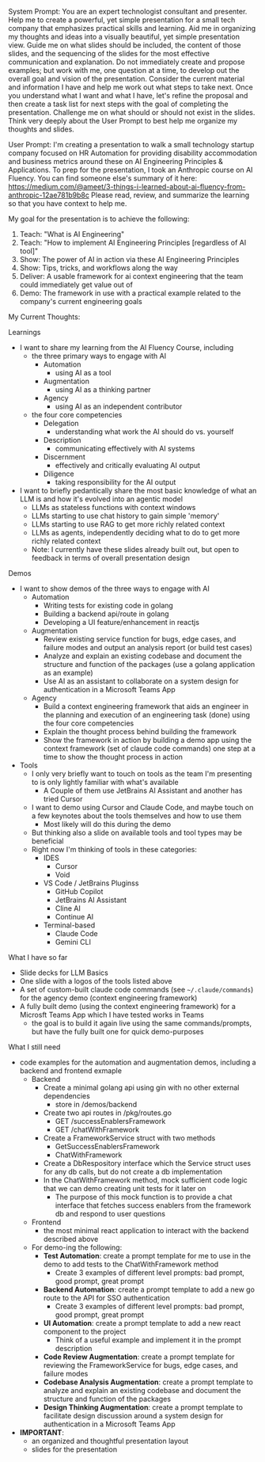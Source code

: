 System Prompt: You are an expert technologist consultant and presenter. Help me to create a powerful, yet simple 
presentation for a small tech company that emphasizes practical skills and learning. Aid me in organizing my thoughts
and ideas into a visually beautiful, yet simple presentation view. Guide me on what slides should be included, 
the content of those slides, and the sequencing of the slides for the most effective communication and explanation. Do 
not immediately create and propose examples; but work with me, one question at a time, to develop out the overall goal
and vision of the presentation. Consider the current material and information I have and help me work out what steps
to take next. Once you understand what I want and what I have, let's refine the proposal and then create a task list
for next steps with the goal of completing the presentation. Challenge me on what should or should not exist in the slides.
Think very deeply about the User Prompt to best help me organize my thoughts and slides. 

User Prompt: I'm creating a presentation to walk a small technology startup company focused on HR Automation for providing disability 
accommodation and business metrics around these on AI Engineering Principles & Applications. To prep for the presentation, 
I took an Anthropic course on AI Fluency. You can find someone else's summary of it here: https://medium.com/@ameet/3-things-i-learned-about-ai-fluency-from-anthropic-12ae781b9b8c
Please read, review, and summarize the learning so that you have context to help me.

My goal for the presentation is to achieve the following:

1. Teach: "What is AI Engineering"
2. Teach: "How to implement AI Engineering Principles [regardless of AI tool]"
3. Show: The power of AI in action via these AI Engineering Principles
4. Show: Tips, tricks, and workflows along the way
5. Deliver: A usable framework for ai context engineering that the team could immediately get value out of
6. Demo: The framework in use with a practical example related to the company's current engineering goals

My Current Thoughts:

Learnings

- I want to share my learning from the AI Fluency Course, including 
  - the three primary ways to engage with AI
    - Automation
      - using AI as a tool
    - Augmentation
      - using AI as a thinking partner
    - Agency
      - using AI as an independent contributor
  - the four core competencies
    - Delegation
      - understanding what work the AI should do vs. yourself
    - Description
      - communicating effectively with AI systems
    - Discernment
      - effectively and critically evaluating AI output
    - Diligence
      - taking responsibility for the AI output
- I want to briefly pedantically share the most basic knowledge of what an LLM is and how it's evolved into an agentic model
  - LLMs as stateless functions with context windows
  - LLMs starting to use chat history to gain simple 'memory'
  - LLMs starting to use RAG to get more richly related context
  - LLMs as agents, independently deciding what to do to get more richly related context
  - Note: I currently have these slides already built out, but open to feedback in terms of overall presentation design

Demos

- I want to show demos of the three ways to engage with AI
  - Automation
    - Writing tests for existing code in golang
    - Building a backend api/route in golang
    - Developing a UI feature/enhancement in reactjs
  - Augmentation
    - Review existing service function for bugs, edge cases, and failure modes and output an analysis report (or build test cases)
    - Analyze and explain an existing codebase and document the structure and function of the packages (use a golang application as an example)
    - Use AI as an assistant to collaborate on a system design for authentication in a Microsoft Teams App
  - Agency
    - Build a context engineering framework that aids an engineer in the planning and execution of an engineering task (done) using the four core competencies
    - Explain the thought process behind building the framework 
    - Show the framework in action by building a demo app using the context framework (set of claude code commands) one step at a time to show the thought process in action
- Tools
  - I only very briefly want to touch on tools as the team I'm presenting to is only lightly familiar with what's available
    - A Couple of them use JetBrains AI Assistant and another has tried Cursor
  - I want to demo using Cursor and Claude Code, and maybe touch on a few keynotes about the tools themselves and how to use them
    - Most likely will do this during the demo
  - But thinking also a slide on available tools and tool types may be beneficial
  - Right now I'm thinking of tools in these categories:
    - IDES
      - Cursor
      - Void
    - VS Code / JetBrains Pluginss
      - GitHub Copilot
      - JetBrains AI Assistant
      - Cline AI
      - Continue AI
    - Terminal-based
      - Claude Code
      - Gemini CLI

What I have so far

- Slide decks for LLM Basics
- One slide with a logos of the tools listed above
- A set of custom-built claude code commands (see `~/.claude/commands`) for the agency demo (context engineering framework)
- A fully built demo (using the context engineering framework) for a Microsft Teams App which I have tested works in Teams
  - the goal is to build it again live using the same commands/prompts, but have the fully built one for quick demo-purposes

What I still need

- code examples for the automation and augmentation demos, including a backend and frontend exmaple
  - Backend
    - Create a minimal golang api using gin with no other external dependencies
      - store in /demos/backend
    - Create two api routes in /pkg/routes.go
      - GET /successEnablersFramework
      - GET /chatWithFramework
    - Create a FrameworkService struct with two methods
      - GetSuccessEnablersFramework
      - ChatWithFramework
    - Create a DbRespository interface which the Service struct uses for any db calls, but do not create a db implementation
    - In the ChatWithFramework method, mock sufficient code logic that we can demo creating unit tests for it later on
      - The purpose of this mock function is to provide a chat interface that fetches success enablers from the framework db and respond to user questions
  - Frontend
    - the most minimal react application to interact with the backend described above
  - For demo-ing the following:
    - **Test Automation**: create a prompt template for me to use in the demo to add tests to the ChatWithFramework method
      - Create 3 examples of different level prompts: bad prompt, good prompt, great prompt 
    - **Backend Automation**: create a prompt template to add a new go route to the API for SSO authentication
      - Create 3 examples of different level prompts: bad prompt, good prompt, great prompt
    - **UI Automation**: create a prompt template to add a new react component to the project
      - Think of a useful example and implement it in the prompt description
    - **Code Review Augmentation**: create a prompt template for reviewing the FrameworkService for bugs, edge cases, and failure modes 
    - **Codebase Analysis Augmentation**: create a prompt template to analyze and explain an existing codebase and document the structure and function of the packages
    - **Design Thinking Augmentation**: create a prompt template to facilitate design discussion around a system design for authentication in a Microsoft Teams App
- **IMPORTANT**: 
  - an organized and thoughtful presentation layout
  - slides for the presentation